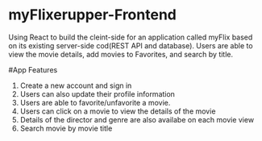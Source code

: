 # myFlixerupper-Frontend
Using React to build the cleint-side for an application called myFlix based on its existing server-side cod(REST API and database). Users are able to view the movie details, add movies to Favorites, and search by title.

#App Features
1. Create a new account and sign in
2. Users can also update their profile information
3. Users are able to favorite/unfavorite a movie.
4. Users can click on a movie to view the details of the movie
5. Details of the director and genre are also availabe on each movie view
6. Search movie by movie title
